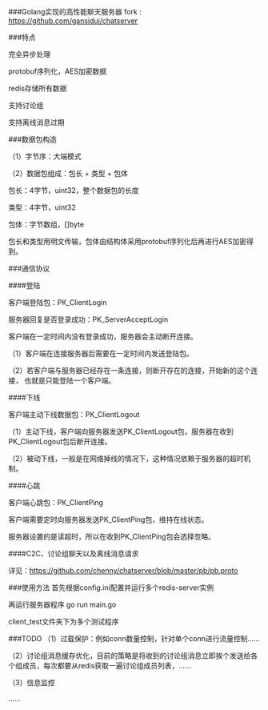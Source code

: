 ###Golang实现的高性能聊天服务器
fork : https://github.com/gansidui/chatserver

###特点

完全异步处理

protobuf序列化，AES加密数据

redis存储所有数据

支持讨论组

支持离线消息过期


###数据包构造

（1）字节序：大端模式

（2）数据包组成：包长 + 类型 + 包体

 包长：4字节，uint32，整个数据包的长度

 类型：4字节，uint32

 包体：字节数组，[]byte

 包长和类型用明文传输，包体由结构体采用protobuf序列化后再进行AES加密得到。


###通信协议

####登陆

客户端登陆包：PK_ClientLogin

服务器回复是否登录成功：PK_ServerAcceptLogin

客户端在一定时间内没有登录成功，服务器会主动断开连接。

（1）客户端在连接服务器后需要在一定时间内发送登陆包。

（2）若客户端与服务器已经存在一条连接，则断开存在的连接，开始新的这个连接，
也就是只能登陆一个客户端。


####下线

客户端主动下线数据包：PK_ClientLogout

（1）主动下线，客户端向服务器发送PK_ClientLogout包，服务器在收到PK_ClientLogout包后断开连接。

（2）被动下线，一般是在网络掉线的情况下，这种情况依赖于服务器的超时机制。


####心跳

客户端心跳包：PK_ClientPing

客户端需要定时向服务器发送PK_ClientPing包，维持在线状态。

服务器设置的是读超时，所以在收到PK_ClientPing包会选择忽略。


####C2C、讨论组聊天以及离线消息请求

详见：https://github.com/chenny/chatserver/blob/master/pb/pb.proto


###使用方法
首先根据config.ini配置并运行多个redis-server实例

再运行服务器程序 go run main.go

client_test文件夹下为多个测试程序


###TODO
（1）过载保护：例如conn数量控制，针对单个conn进行流量控制......

（2）讨论组消息缓存优化，目前的策略是将收到的讨论组消息立即挨个发送给各个组成员，每次都要从redis获取一遍讨论组成员列表，......

（3）信息监控

......